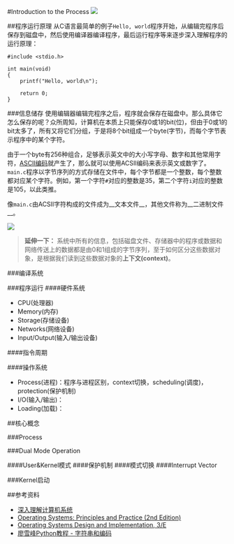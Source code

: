 #Introduction to the Process
![](https://raw.githubusercontent.com/samlaudev/Learning-Operating-Systems/master/Blogs/2015-10-16/Loading-Program.png)



##程序运行原理
从C语言最简单的例子`Hello, world`程序开始，从编辑完程序后保存到磁盘中，然后使用编译器编译程序，最后运行程序等来逐步深入理解程序的运行原理：

```
#include <stdio.h>

int main(void)
{
	printf("Hello, world\n");

	return 0;
}

```



###信息储存
使用编辑器编辑完程序之后，程序就会保存在磁盘中。那么具体它怎么保存的呢？众所周知，计算机在本质上只能保存0或1的bit(位)，但由于0或1的bit太多了，所有又将它们分组，于是将8个bit组成一个byte(字节)，而每个字节表示程序中的某个字符。

由于一个byte有256种组合，足够表示英文中的大小写字母、数字和其他常用字符，[ASCII编码](https://en.wikipedia.org/wiki/ASCII)就产生了，那么就可以使用ACSII编码来表示英文或数字了。`main.c`程序以字节序列的方式存储在文件中，每个字节都是一个整数，每个整数都对应某个字符。例如，第一个字符`#`对应的整数是35，第二个字符`i`对应的整数是105，以此类推。

像`main.c`由ACSII字符构成的文件成为__文本文件__，其他文件称为__二进制文件__。

![](https://raw.githubusercontent.com/samlaudev/Learning-Operating-Systems/master/Blogs/2015-10-16/ASCII-Code-Chart-Quick-ref-card.png)

> __延伸一下：__ 系统中所有的信息，包括磁盘文件、存储器中的程序或数据和网络传送上的数据都是由0和1组成的字节序列，至于如何区分这些数据对象，是根据我们读到这些数据对象的**上下文(context)**。


###编译系统

###程序运行
####硬件系统
* CPU(处理器)
* Memory(内存)
* Storage(存储设备)
* Networks(网络设备)
* Input/Output(输入/输出设备)

####指令周期

####操作系统
* Process(进程)：程序与进程区别，context切换，scheduling(调度)，protection(保护机制)
* I/O(输入/输出)：
* Loading(加载)：

##核心概念

###Process

###Dual Mode Operation

####User&Kernel模式
####保护机制
####模式切换
####Interrupt Vector


###Kernel启动



##参考资料
* [深入理解计算机系统](http://book.douban.com/subject/5333562/)
* [Operating Systems: Principles and Practice (2nd Edition)](http://ospp.cs.washington.edu)
* [Operating Systems Design and Implementation, 3/E](http://book.douban.com/subject/1764254/)
* [廖雪峰Python教程 - 字符串和编码](http://www.liaoxuefeng.com/wiki/001374738125095c955c1e6d8bb493182103fac9270762a000/001386819196283586a37629844456ca7e5a7faa9b94ee8000)